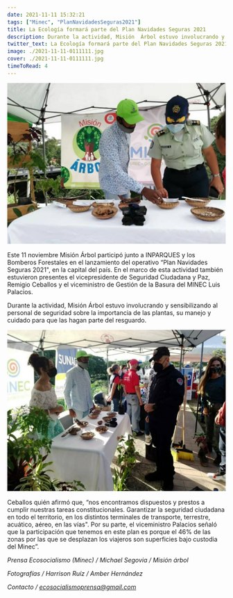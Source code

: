```yaml
---
date: 2021-11-11 15:32:21
tags: ["Minec", "PlanNavidadesSeguras2021"]
title: La Ecología formará parte del Plan Navidades Seguras 2021 
description: Durante la actividad, Misión  Árbol estuvo involucrando y sensibilizando al personal de seguridad sobre la importancia de las plantas, su manejo y cuidado para que las hagan parte del resguardo. 
twitter_text: La Ecología formará parte del Plan Navidades Seguras 2021 
image: ./2021-11-11-0111111.jpg
cover: ./2021-11-11-0111111.jpg
timeToRead: 4
---
```


![Mision-Arbol](./2021-11-11-0111111.jpg)

 Este 11 noviembre Misión Árbol participó junto a INPARQUES y los Bomberos Forestales en el lanzamiento del operativo  “Plan Navidades Seguras 2021", en la capital del país. En el marco de esta actividad también estuvieron presentes el vicepresidente de Seguridad Ciudadana y Paz, Remigio Ceballos  y el viceministro de Gestión de la Basura del MINEC Luis Palacios.

Durante la actividad, Misión  Árbol estuvo involucrando y sensibilizando al personal de seguridad sobre la importancia de las plantas, su manejo y cuidado para que las hagan parte del resguardo. 

![Mision-Arbol-1](./2021-11-11-222222.jpg)

Ceballos quién afirmó que, “nos encontramos dispuestos y prestos a cumplir nuestras tareas constitucionales. Garantizar la seguridad ciudadana en todo el territorio, en los distintos terminales de transporte, terrestre, acuático, aéreo, en las vías". Por su parte, el viceministro Palacios señaló que la participación que tenemos en este plan es porque el 46% de las zonas por las que se desplazan los viajeros son superficies bajo custodia del Minec”.

*Prensa Ecosocialismo (Minec) / Michael Segovia / Misión árbol*

*Fotografías / Harrison Ruíz / Amber Hernández*


*Contacto / ecosocialismoprensa@gmail.com*

